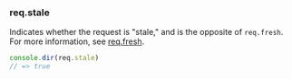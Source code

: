 <h3 id='req.stale'>req.stale</h3>

Indicates whether the request is "stale," and is the opposite of `req.fresh`.
For more information, see [req.fresh](#req.fresh).

```js
console.dir(req.stale)
// => true
```
